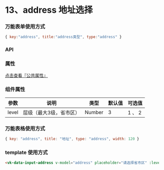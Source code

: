 # 13、address 地址选择

### 万能表单使用方式

```js
{ key:"address", title:"address类型", type:"address" }
```

### API

### 属性

[点击查看『公共属性』](https://vkdoc.fsq.pub/admin/components/0%E3%80%81public.html)

### 组件属性

| 参数             | 说明                           | 类型    | 默认值  | 可选值 |
|------------------|-------------------------------|---------|--------|-------|
| level            | 层级（最大3级，省市区） | Number  | 3 | 1 、 2  |


### 万能表格使用方式

```js
{ key: "address", title: "地址", type: "address", width: 120 }
```


### template 使用方式
```html
<vk-data-input-address v-model="address" placeholder="请选择省市区" :level="3"></vk-data-input-address>
```
